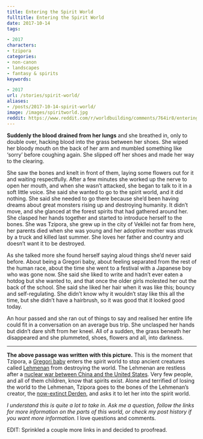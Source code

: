 ```yaml
---
title: Entering the Spirit World
fulltitle: Entering the Spirit World
date: 2017-10-14
tags:

- 2017
characters:
- tzipora
categories:
- non-canon
- landscapes
- fantasy & spirits
keywords:

- 2017
url: /stories/spirit-world/
aliases:
- /posts/2017-10-14-spirit-world/
image: /images/spiritworld.jpg
reddit: https://www.reddit.com/r/worldbuilding/comments/764ir8/entering_the_spirit_world/
---
```

**Suddenly the blood drained from her lungs** and she breathed in, only to double over, hacking blood into the grass between her shoes. She wiped her bloody mouth on the back of her arm and mumbled something like ‘sorry’ before coughing again. She slipped off her shoes and made her way to the clearing.

She saw the bones and knelt in front of them, laying some flowers out for it and waiting respectfully. After a few minutes she worked up the nerve to open her mouth, and when she wasn’t attacked, she began to talk to it in a soft little voice. She said she wanted to go to the spirit world, and it did nothing. She said she needed to go there because she’d been having dreams about great monsters rising up and destroying humanity. It didn’t move, and she glanced at the forest spirits that had gathered around her. She clasped her hands together and started to introduce herself to the bones. She was Tzipora, she grew up in the city of Vekllei not far from here, her parents died when she was young and her adoptive mother was struck by a truck and killed last summer. She loves her father and country and doesn’t want it to be destroyed.

As she talked more she found herself saying aloud things she’d never said before. About being a Gregori baby, about feeling separated from the rest of the human race, about the time she went to a festival with a Japanese boy who was gone now. She said she liked to write and hadn’t ever eaten a hotdog but she wanted to, and that once the older girls molested her out the back of the school. She said she liked her hair when it was like this; bouncy and self-regulating. She didn’t know why it wouldn’t stay like this all the time, but she didn’t have a hairbrush, so it was good that it looked good today.

An hour passed and she ran out of things to say and realised her entire life could fit in a conversation on an average bus trip. She unclasped her hands but didn’t dare shift from her kneel. All of a sudden, the grass beneath her disappeared and she plummeted, shoes, flowers and all, into darkness.

*****

**The above passage was written with this picture.** This is the moment that Tzipora, a [Gregori baby](https://www.reddit.com/r/worldbuilding/comments/6xtflc/tzipora_one_of_the_children_to_stop_ageing_vekllei/) enters the spirit world to stop ancient creatures called [Lehmenan](https://www.reddit.com/r/worldbuilding/comments/752bfk/the_face_of_human_extinction/) from destroying the world. The Lehmenan are restless after a [nuclear war between China and the United States](https://www.reddit.com/r/worldbuilding/comments/75p2nt/watching_the_end_of_the_world/). Very few people, and all of them children, know that spirits exist. Alone and terrified of losing the world to the Lehmenan, Tzipora goes to the bones of the Lehmenan’s creator, the [now-extinct Derden](https://www.reddit.com/r/worldbuilding/comments/752bfk/the_face_of_human_extinction/), and asks it to let her into the spirit world.

*I understand this is quite a lot to take in. Ask me a question, follow the links for more information on the parts of this world, or check my post history if you want more information.* I love questions and comments.

EDIT: Sprinkled a couple more links in and decided to proofread.
